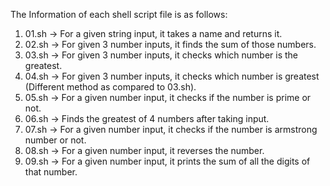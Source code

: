 The Information of each shell script file is as follows:

1) 01.sh -> For a given string input, it takes a name and returns it.
2) 02.sh -> For given 3 number inputs, it finds the sum of those numbers.
3) 03.sh -> For given 3 number inputs, it checks which number is the greatest.
4) 04.sh -> For given 3 number inputs, it checks which number is greatest (Different method as compared to 03.sh).
5) 05.sh -> For a given number input, it checks if the number is prime or not.
6) 06.sh -> Finds the greatest of 4 numbers after taking input.
7) 07.sh -> For a given number input, it checks if the number is armstrong number or not.
8) 08.sh -> For a given number input, it reverses the number.
9) 09.sh -> For a given number input, it prints the sum of all the digits of that number.
